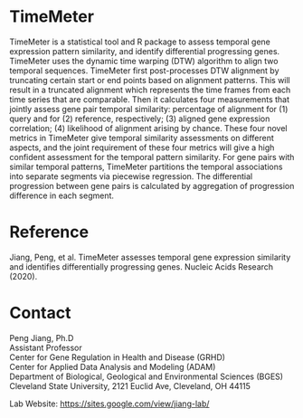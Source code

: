 # TimeMeter
TimeMeter is a statistical tool and R package to assess temporal gene expression pattern similarity, and identify differential progressing genes. TimeMeter uses the dynamic time warping (DTW) algorithm to align two temporal sequences. TimeMeter first post-processes DTW alignment by truncating certain start or end points based on alignment patterns. This will result in a truncated alignment which represents the time frames from each time series that are comparable. Then it calculates four measurements that jointly assess gene pair temporal similarity: percentage of alignment for (1) query and for (2) reference, respectively; (3) aligned gene expression correlation; (4) likelihood of alignment arising by chance. These four novel metrics in TimeMeter give temporal similarity assessments on different aspects, and the joint requirement of these four metrics will give a high confident assessment for the temporal pattern similarity. For gene pairs with similar temporal patterns, TimeMeter partitions the temporal associations into separate segments via piecewise regression. The differential progression between gene pairs is calculated by aggregation of progression difference in each segment.

# Reference
Jiang, Peng, et al. TimeMeter assesses temporal gene expression similarity and identifies differentially progressing genes. Nucleic Acids Research (2020).

# Contact
Peng Jiang, Ph.D </br>
Assistant Professor </br>
Center for Gene Regulation in Health and Disease (GRHD) </br>
Center for Applied Data Analysis and Modeling (ADAM) </br>
Department of Biological, Geological and Environmental Sciences (BGES) </br>
Cleveland State University, 2121 Euclid Ave, Cleveland, OH 44115 </br>

Lab Website: https://sites.google.com/view/jiang-lab/
